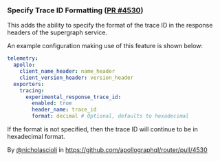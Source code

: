 ### Specify Trace ID Formatting ([PR #4530](https://github.com/apollographql/router/pull/4530))

This adds the ability to specify the format of the trace ID in the response headers of the supergraph service.

An example configuration making use of this feature is shown below:
```yaml
telemetry:
  apollo:
    client_name_header: name_header
    client_version_header: version_header
  exporters:
    tracing:
      experimental_response_trace_id:
        enabled: true
        header_name: trace_id
        format: decimal # Optional, defaults to hexadecimal
```

If the format is not specified, then the trace ID will continue to be in hexadecimal format.

By [@nicholascioli](https://github.com/nicholascioli) in https://github.com/apollographql/router/pull/4530
